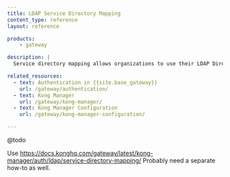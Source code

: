 ```yaml
---
title: LDAP Service Directory Mapping
content_type: reference
layout: reference

products:
    - gateway

description: |
  Service directory mapping allows organizations to use their LDAP Directory for authentication and authorization in {{site.base_gateway}}.

related_resources:
  - text: Authentication in {{site.base_gateway}}
    url: /gateway/authentication/
  - text: Kong Manager
    url: /gateway/kong-manager/
  - text: Kong Manager Configuration
    url: /gateway/kong-manager-configuration/

---
```


@todo

Use https://docs.konghq.com/gateway/latest/kong-manager/auth/ldap/service-directory-mapping/
Probably need a separate how-to as well.